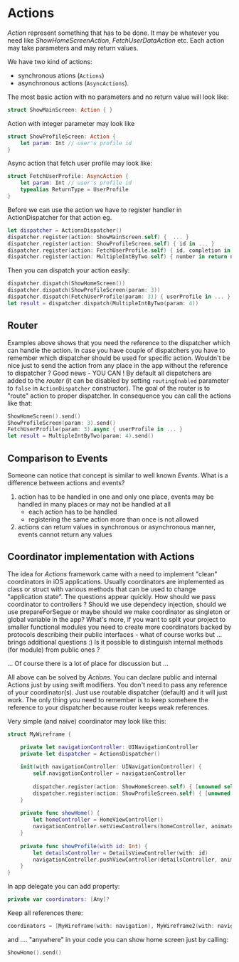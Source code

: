 # Actions

*Action* represent something that has to be done. It may be whatever you need like *ShowHomeScreenAction*, *FetchUserDataAction* etc. Each action may take parameters and may return values. 

We have two kind of actions:
* synchronous ations (```Actions```)   
* asynchronous actions (```AsyncActions```). 

The most basic action with no parameters and no return value will look like:
```swift
struct ShowMainScreen: Action { }
```

Action with integer parameter may look like
```swift
struct ShowProfileScreen: Action {
    let param: Int // user's profile id
}
```

Async action that fetch user profile may look like:
```swift
struct FetchUserProfile: AsyncAction {
    let param: Int // user's profile id
    typealias ReturnType = UserProfile
}
```

Before we can use the action we have to register handler in ActionDispatcher for that action eg. 

```swift
let dispatcher = ActionsDispatcher()
dispatcher.register(action: ShowMainScreen.self) {  ... }
dispatcher.register(action: ShowProfileScreen.self) { id in ... }
dispatcher.register(action: FetchUserProfile.self) { id, completion in ... }
dispatcher.register(action: MultipleIntByTwo.self) { number in return number * 2 }
```
Then you can dispatch your action easily:
```swift
dispatcher.dispatch(ShowHomeScreen())
dispatcher.dispatch(ShowProfileScreen(param: 3))
dispatcher.dispatch(FetchUserProfile(param: 3)) { userProfile in ... }
let result = dispatcher.dispatch(MultipleIntByTwo(param: 4))
```
## Router

Examples above shows that you need the reference to the dispatcher which can handle the action. In case you have couple of dispatchers you have to remember which dispatcher should be used for specific action. Wouldn't be nice just to send the action from any place in the app without the reference to dispatcher ? Good news - YOU CAN ! By default all dispatchers are added to the *router* (it can be disabled by setting ```routingEnabled``` parameter to ```false``` in ```ActionDispatcher``` constructor). The goal of the router is to "route" action to proper dispatcher. In consequence you can call the actions like that: 

```swift
ShowHomeScreen().send()
ShowProfileScreen(param: 3).send()
FetchUserProfile(param: 3).async { userProfile in ... }
let result = MultipleIntByTwo(param: 4).send() 
```

## Comparison to Events

Someone can notice that concept is similar to well known *Events*. What is a difference between actions and events? 
1. action has to be handled in one and only one place, events may be handled in many places or may not be handled at all
    * each action has to be handled
    * registering the same action more than once is not allowed
2. actions can return values in synchronous or asynchronous manner, events cannot return any values

## Coordinator implementation with Actions

The idea for *Actions* framework came with a need to implement "clean" coordinators in iOS applications. Usually coordinators are implemented as class or struct with various methods that can be used to change "application state". The questions appear quickly. How should we pass coordinator to controllers ? Should we use dependecy injection, should we use prepareForSegue or maybe should we make coordinator as singleton or global variable in the app? What's more, if you want to split your project to smaller functional modules you need to create more coordinators backed by protocols describing their public interfaces - what of course works but ... brings additional questions :) Is it possible to distinguish internal methods (for module) from public ones ? 

... Of course there is a lot of place for discussion but ...

All above can be solved by *Actions*. You can declare public and internal Actions just by using swift modifiers. You don't need to pass any reference of your coordinator(s). Just use routable dispatcher (default) and it will just work. The only thing you need to remember is to keep somehere the reference to your dispatcher because router keeps weak references. 

Very simple (and naive) coordinator may look like this:

```swift
struct MyWireframe {

    private let navigationController: UINavigationController
    private let dispatcher = ActionsDispatcher()
    
    init(with navigationController: UINavigationController) {
        self.navigationController = navigationController
    
        dispatcher.register(action: ShowHomeScreen.self) { [unowned self] in self.showHome() }
        dispatcher.register(action: ShowProfileScreen.self) { [unowned self] in self.showProfile(with: $0) }
    }
    
    private func showHome() {
        let homeController = HomeViewController() 
        navigationController.setViewControllers(homeController, animated: true)
    }
    
    private func showProfile(with id: Int) {
        let detailsController = DetailsViewController(with: id)
        navigationController.pushViewController(detailsController, animated: true)
    }
}
```

In app delegate you can add property:
```swift
private var coordinators: [Any]?
```

Keep all references there:
```swift
coordinators = [MyWireframe(with: navigation), MyWireframe2(with: navigation)]
```

and .... "anywhere" in your code you can show home screen just by calling:
```swift
ShowHome().send()
``` 

